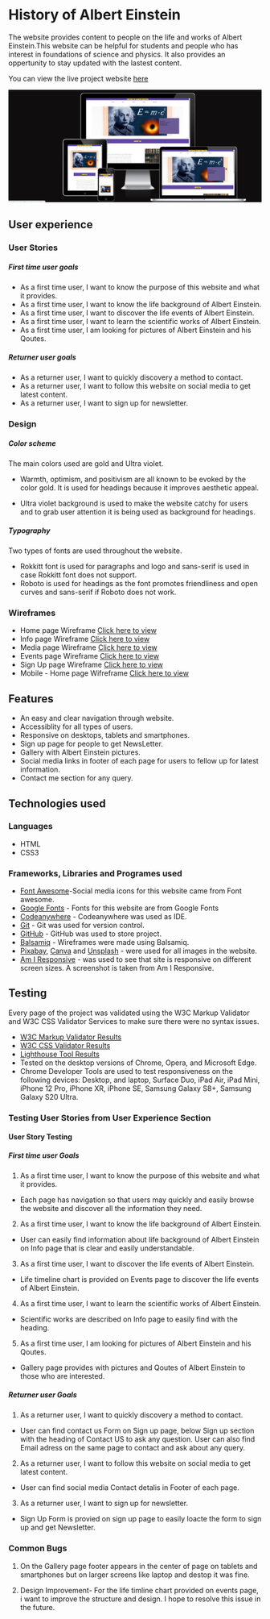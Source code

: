 # History of Albert Einstein

The website provides content to people on the life and works of Albert Einstein.This website can be helpful for students and people who has interest in foundations of science and physics. It also provides an oppertunity to stay updated with the lastest content.

You can view the live project website [here](https://zahid295.github.io/History-of-Albert-Einstein/)

<img src="assets/readme_photos/readme-front.png" alt="Website screenshots on different devices" >

## User experience

### User Stories

##### First time user goals

- As a first time user, I want to know the purpose of this website and what it provides.
- As a first time user, I want to know the life background of Albert Einstein.
- As a first time user, I want to discover the life events of Albert Einstein.
- As a first time user, I want to learn the scientific works of Albert Einstein.
- As a first time user, I am looking for pictures of Albert Einstein and his Qoutes.
  
##### Returner user goals

- As a returner user, I want to quickly discovery a method to contact.
- As a returner user, I want to follow this website on social media to get latest content.
- As a returner user, I want to sign up for newsletter.
  
### Design

##### Color scheme

The main colors used are gold and Ultra violet.

- Warmth, optimism, and positivism are all known to be evoked by the color gold. It is used for headings because it improves aesthetic appeal.

- Ultra violet background is used to make the website catchy for users and to grab user attention it is being used as background for headings.
  
##### Typography

 Two types of fonts are used throughout the website.

- Rokkitt font is used for paragraphs and logo and sans-serif is used in case Rokkitt font does not support.
- Roboto is used for headings as the font promotes friendliness and open curves and sans-serif if Roboto does not work.
  
### Wireframes

- Home page Wireframe [Click here to view](assets/readme_photos/home-page.png)
- Info page Wireframe [Click here to view](assets/readme_photos/info-page.png)
- Media page Wireframe [Click here to view](assets/readme_photos/media-page.png)
- Events page Wireframe [Click here to view](assets/readme_photos/events-page.png)
- Sign Up page Wireframe [Click here to view](assets/readme_photos/signup-page.png)
- Mobile - Home page Wifreframe [Click here to view](assets/readme_photos/mobile-home-page.png)
  
## Features

- An easy and clear navigation through website.
- Accessiblity for all types of users.
- Responsive on desktops, tablets and smartphones.
- Sign up page for people to get NewsLetter.
- Gallery with Albert Einstein pictures.
- Social media links in footer of each page for users to fellow up for latest information.
- Contact me section for any query.

## Technologies used

### Languages

- HTML
- CSS3
  
### Frameworks, Libraries and Programes used

- [Font Awesome](https://fontawesome.com/)-Social media icons for this website came from Font   awesome.
- [Google Fonts](https://fonts.google.com/) - Fonts for this website are from Google Fonts
- [Codeanywhere](https://codeanywhere.com/solutions/collaborate) - Codeanywhere was used as IDE.
- [Git](https://git-scm.com/) -  Git was used for version control.
- [GitHub](https://github.com) - GitHub was used to store project.
- [Balsamiq](https://balsamiq.com/) - Wireframes were made using Balsamiq.
- [Pixabay](https://pixabay.com/), [Canva](https://www.canva.com/) and [Unsplash](https://unsplash.com/) - were used for all images in the website.
- [Am I Responsive](https://ui.dev/amiresponsive) - was used to see that site is responsive on     different screen sizes. A screenshot is taken from Am I Responsive.

## Testing

Every page of the project was validated using the W3C Markup Validator and W3C CSS Validator Services to make sure there were no syntax issues.

- [W3C Markup Validator Results]()
- [W3C CSS Validator Results]()
- [Lighthouse Tool Results]()
- Tested on the desktop versions of Chrome, Opera, and Microsoft Edge.
- Chrome Developer Tools are used to test responsiveness on the following devices: Desktop, and laptop, Surface Duo, iPad Air, iPad Mini, iPhone 12 Pro, iPhone XR, iPhone SE, Samsung Galaxy S8+, Samsung Galaxy S20 Ultra.
  
### Testing User Stories from User Experience Section

#### User Story Testing

##### First time user Goals

1. As a first time user, I want to know the purpose of this website and what it provides.

- Each page has navigation so that users may quickly and easily browse the website and discover all the information they need.

2. As a first time user, I want to know the life background of Albert Einstein.

- User can easily find information about life background of Albert Einstein on Info page that is clear and easily understandable.

3. As a first time user, I want to discover the life events of Albert Einstein.

- Life timeline chart is provided on Events page to discover the life events of Albert Einstein.

4. As a first time user, I want to learn the scientific works of Albert Einstein.

- Scientific works are described on Info page to easily find with the heading.

5. As a first time user, I am looking for pictures of Albert Einstein and his Qoutes.

- Gallery page provides with pictures and Qoutes of Albert Einstein to those who are interested.

##### Returner user Goals

1. As a returner user, I want to quickly discovery a method to contact.

- User can find contact us Form on Sign up page, below Sign up section with the heading of Contact US to ask any question. User can also find Email adress on the same page to contact and ask about any query.

2. As a returner user, I want to follow this website on social media to get latest content.

- User can find social media Contact detalis in Footer of each page.

3. As a returner user, I want to sign up for newsletter.

- Sign Up Form is provied on sign up page to easily loacte the form to sign up and get Newsletter.

### Common Bugs

1. On the Gallery page footer appears in the center of page on tablets and smartphones but on larger screens like laptop and destop it was fine.

2. Design Improvement- For the life timline chart provided on events page, i want to improve the structure and design. I hope to resolve this issue in the future.
